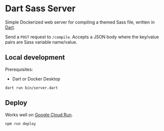 # Dart Sass Server

Simple Dockerized web server for compiling a themed Sass file, written in [Dart](https://dart.dev/).

Send a `POST` request to `/compile`. Accepts a JSON body where the key/value pairs are Sass variable name/value.

## Local development

Prerequisites:

- Dart or Docker Desktop

```
dart run bin/server.dart
```

## Deploy

Works well on [Google Cloud Run](https://cloud.google.com/run).

```
npm run deploy
```

